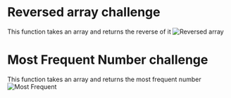 # Reversed array challenge

This function takes an array and returns the reverse of it
![Reversed array](ArrayReversal.png)

# Most Frequent Number challenge

This function takes an array and returns the most frequent number
![Most Frequent](MostFrequentNumber.png)
